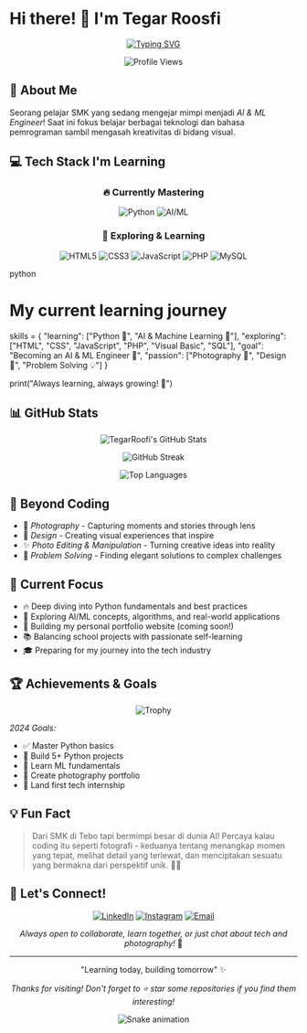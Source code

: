 # Hi there! 👋 I'm Tegar Roosfi

<div align="center">
  
[![Typing SVG](https://readme-typing-svg.herokuapp.com?font=Fira+Code&weight=600&size=24&pause=1000&color=F7931E&center=true&width=600&lines=SMK+Student+%7C+Aspiring+AI%2FML+Engineer;Python+Enthusiast+%7C+Photography+Lover;From+Tebo%2C+Jambi+%F0%9F%87%AE%F0%9F%87%A9)](https://git.io/typing-svg)

![Profile Views](https://komarev.com/ghpvc/?username=TegarRoofi&color=orange&style=flat-square&label=Profile+Views)

</div>

## 🚀 About Me
Seorang pelajar SMK yang sedang mengejar mimpi menjadi *AI & ML Engineer*! Saat ini fokus belajar berbagai teknologi dan bahasa pemrograman sambil mengasah kreativitas di bidang visual.

## 💻 Tech Stack I'm Learning

<div align="center">

### 🔥 Currently Mastering
![Python](https://img.shields.io/badge/Python-3776AB?style=for-the-badge&logo=python&logoColor=white)
![AI/ML](https://img.shields.io/badge/AI%2FML-FF6F00?style=for-the-badge&logo=tensorflow&logoColor=white)

### 🌱 Exploring & Learning
![HTML5](https://img.shields.io/badge/HTML5-E34F26?style=for-the-badge&logo=html5&logoColor=white)
![CSS3](https://img.shields.io/badge/CSS3-1572B6?style=for-the-badge&logo=css3&logoColor=white)
![JavaScript](https://img.shields.io/badge/JavaScript-F7DF1E?style=for-the-badge&logo=javascript&logoColor=black)
![PHP](https://img.shields.io/badge/PHP-777BB4?style=for-the-badge&logo=php&logoColor=white)
![MySQL](https://img.shields.io/badge/MySQL-4479A1?style=for-the-badge&logo=mysql&logoColor=white)

</div>

python
# My current learning journey
skills = {
    "learning": ["Python 🐍", "AI & Machine Learning 🤖"],
    "exploring": ["HTML", "CSS", "JavaScript", "PHP", "Visual Basic", "SQL"],
    "goal": "Becoming an AI & ML Engineer 🎯",
    "passion": ["Photography 📸", "Design 🎨", "Problem Solving 💡"]
}

print("Always learning, always growing! 🚀")


## 📊 GitHub Stats

<div align="center">

![TegarRoofi's GitHub Stats](https://github-readme-stats.vercel.app/api?username=TegarRoofi&show_icons=true&theme=tokyonight&hide_border=true&count_private=true)

![GitHub Streak](https://github-readme-streak-stats.herokuapp.com/?user=TegarRoofi&theme=tokyonight&hide_border=true)

![Top Languages](https://github-readme-stats.vercel.app/api/top-langs/?username=TegarRoofi&layout=compact&theme=tokyonight&hide_border=true)

</div>

## 🎨 Beyond Coding
- 📸 *Photography* - Capturing moments and stories through lens
- 🎨 *Design* - Creating visual experiences that inspire
- ✨ *Photo Editing & Manipulation* - Turning creative ideas into reality
- 🎯 *Problem Solving* - Finding elegant solutions to complex challenges

## 🌱 Current Focus
- 🔥 Deep diving into Python fundamentals and best practices
- 🤖 Exploring AI/ML concepts, algorithms, and real-world applications
- 💼 Building my personal portfolio website (coming soon!)
- 📚 Balancing school projects with passionate self-learning
- 🎓 Preparing for my journey into the tech industry

## 🏆 Achievements & Goals

<div align="center">

![Trophy](https://github-profile-trophy.vercel.app/?username=TegarRoofi&theme=tokyonight&no-frame=true&no-bg=false&margin-w=4&row=1&column=6)

</div>

*2024 Goals:*
- ✅ Master Python basics
- 🔄 Build 5+ Python projects
- 🔄 Learn ML fundamentals
- 🔄 Create photography portfolio
- 🎯 Land first tech internship

## 💡 Fun Fact
> Dari SMK di Tebo tapi bermimpi besar di dunia AI! Percaya kalau coding itu seperti fotografi - keduanya tentang menangkap momen yang tepat, melihat detail yang terlewat, dan menciptakan sesuatu yang bermakna dari perspektif unik. 📸✨

## 🤝 Let's Connect!

<div align="center">

[![LinkedIn](https://img.shields.io/badge/LinkedIn-0077B5?style=for-the-badge&logo=linkedin&logoColor=white)](https://linkedin.com/in/tegarroofi)
[![Instagram](https://img.shields.io/badge/Instagram-E4405F?style=for-the-badge&logo=instagram&logoColor=white)](https://instagram.com/tegarroofi)
[![Email](https://img.shields.io/badge/Email-D14836?style=for-the-badge&logo=gmail&logoColor=white)](mailto:tegarroofi@gmail.com)

*Always open to collaborate, learn together, or just chat about tech and photography!* 🚀

</div>

---

<div align="center">

"Learning today, building tomorrow" ✨

*Thanks for visiting! Don't forget to ⭐ star some repositories if you find them interesting!*

![Snake animation](https://github.com/TegarRoofi/TegarRoofi/blob/output/github-contribution-grid-snake.svg)

</div>
